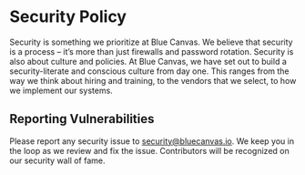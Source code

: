 # Security Policy

Security is something we prioritize at Blue Canvas. We believe that security is a process – it’s more than just firewalls and password rotation. Security is also about culture and policies. At Blue Canvas, we have set out to build a security-literate and conscious culture from day one. This ranges from the way we think about hiring and training, to the vendors that we select, to how we implement our systems.

## Reporting Vulnerabilities

Please report any security issue to [security@bluecanvas.io](mailto:security@bluecanvas.io).
We keep you in the loop as we review and fix the issue.
Contributors will be recognized on our security wall of fame.
